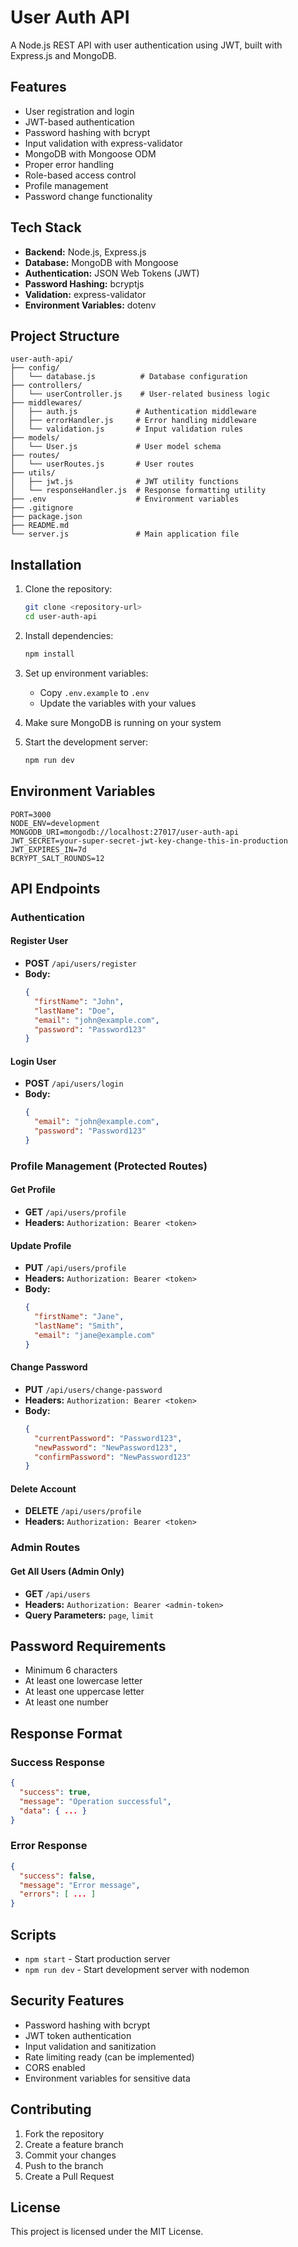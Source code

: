 # User Auth API

A Node.js REST API with user authentication using JWT, built with Express.js and MongoDB.

## Features

- User registration and login
- JWT-based authentication
- Password hashing with bcrypt
- Input validation with express-validator
- MongoDB with Mongoose ODM
- Proper error handling
- Role-based access control
- Profile management
- Password change functionality

## Tech Stack

- **Backend:** Node.js, Express.js
- **Database:** MongoDB with Mongoose
- **Authentication:** JSON Web Tokens (JWT)
- **Password Hashing:** bcryptjs
- **Validation:** express-validator
- **Environment Variables:** dotenv

## Project Structure

```
user-auth-api/
├── config/
│   └── database.js          # Database configuration
├── controllers/
│   └── userController.js    # User-related business logic
├── middlewares/
│   ├── auth.js             # Authentication middleware
│   ├── errorHandler.js     # Error handling middleware
│   └── validation.js       # Input validation rules
├── models/
│   └── User.js             # User model schema
├── routes/
│   └── userRoutes.js       # User routes
├── utils/
│   ├── jwt.js              # JWT utility functions
│   └── responseHandler.js  # Response formatting utility
├── .env                    # Environment variables
├── .gitignore
├── package.json
├── README.md
└── server.js               # Main application file
```

## Installation

1. Clone the repository:
   ```bash
   git clone <repository-url>
   cd user-auth-api
   ```

2. Install dependencies:
   ```bash
   npm install
   ```

3. Set up environment variables:
   - Copy `.env.example` to `.env`
   - Update the variables with your values

4. Make sure MongoDB is running on your system

5. Start the development server:
   ```bash
   npm run dev
   ```

## Environment Variables

```env
PORT=3000
NODE_ENV=development
MONGODB_URI=mongodb://localhost:27017/user-auth-api
JWT_SECRET=your-super-secret-jwt-key-change-this-in-production
JWT_EXPIRES_IN=7d
BCRYPT_SALT_ROUNDS=12
```

## API Endpoints

### Authentication

#### Register User
- **POST** `/api/users/register`
- **Body:**
  ```json
  {
    "firstName": "John",
    "lastName": "Doe",
    "email": "john@example.com",
    "password": "Password123"
  }
  ```

#### Login User
- **POST** `/api/users/login`
- **Body:**
  ```json
  {
    "email": "john@example.com",
    "password": "Password123"
  }
  ```

### Profile Management (Protected Routes)

#### Get Profile
- **GET** `/api/users/profile`
- **Headers:** `Authorization: Bearer <token>`

#### Update Profile
- **PUT** `/api/users/profile`
- **Headers:** `Authorization: Bearer <token>`
- **Body:**
  ```json
  {
    "firstName": "Jane",
    "lastName": "Smith",
    "email": "jane@example.com"
  }
  ```

#### Change Password
- **PUT** `/api/users/change-password`
- **Headers:** `Authorization: Bearer <token>`
- **Body:**
  ```json
  {
    "currentPassword": "Password123",
    "newPassword": "NewPassword123",
    "confirmPassword": "NewPassword123"
  }
  ```

#### Delete Account
- **DELETE** `/api/users/profile`
- **Headers:** `Authorization: Bearer <token>`

### Admin Routes

#### Get All Users (Admin Only)
- **GET** `/api/users`
- **Headers:** `Authorization: Bearer <admin-token>`
- **Query Parameters:** `page`, `limit`

## Password Requirements

- Minimum 6 characters
- At least one lowercase letter
- At least one uppercase letter
- At least one number

## Response Format

### Success Response
```json
{
  "success": true,
  "message": "Operation successful",
  "data": { ... }
}
```

### Error Response
```json
{
  "success": false,
  "message": "Error message",
  "errors": [ ... ]
}
```

## Scripts

- `npm start` - Start production server
- `npm run dev` - Start development server with nodemon

## Security Features

- Password hashing with bcrypt
- JWT token authentication
- Input validation and sanitization
- Rate limiting ready (can be implemented)
- CORS enabled
- Environment variables for sensitive data

## Contributing

1. Fork the repository
2. Create a feature branch
3. Commit your changes
4. Push to the branch
5. Create a Pull Request

## License

This project is licensed under the MIT License.